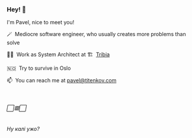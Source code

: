 ### Hey! 👋

I'm Pavel, nice to meet you!

🪄&nbsp; Mediocre software engineer, who usually creates more problems than solve

👨‍💻&nbsp; Work as System Architect at 🏗&nbsp; [Tribia](https://www.tribia.com/)

🇳🇴&nbsp; Try to survive in Oslo

📫&nbsp; You can reach me at pavel@titenkov.com

&nbsp;

###### ⬜️🟥⬜️
###### Ну калi ужо?
